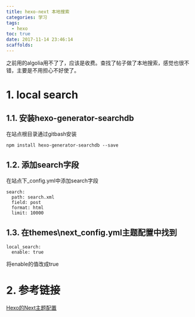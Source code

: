 ```yaml
---
title: hexo-next 本地搜索
categories: 学习
tags:
  - hexo
toc: true
date: 2017-11-14 23:46:14
scaffolds:
---
```

之前用的algolia用不了了，应该是收费。查找了帖子做了本地搜索，感觉也很不错，主要是不用担心不好使了。
# 1. local search
## 1.1. 安装hexo-generator-searchdb
在站点根目录通过gitbash安装
```
npm install hexo-generator-searchdb --save
```
<!--more-->
## 1.2. 添加search字段
在站点下_config.yml中添加search字段
```
search:
  path: search.xml
  field: post
  format: html
  limit: 10000
```
## 1.3. 在themes\next\_config.yml主题配置中找到
```
local_search:
  enable: true
```
将enable的值改成true

# 2. 参考链接
[Hexo的Next主题配置](https://www.cnblogs.com/syd192/p/6074323.html)